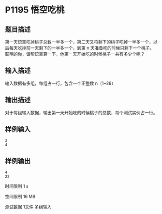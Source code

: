 # P1195 悟空吃桃

## 题目描述

第一天悟空吃掉桃子总数一半多一个，第二天又将剩下的桃子吃掉一半多一个，以后每天吃掉前一天剩下的一半多一个，到第 n 天准备吃的时候只剩下一个桃子。聪明的你，请帮悟空算一下，他第一天开始吃的时候桃子一共有多少个呢？

## 输入描述

输入数据有多组，每组占一行，包含一个正整数 n（1~28）

## 输出描述

对于每组输入数据，输出第一天开始吃的时候桃子的总数，每个测试实例占一行。

## 样例输入

```
2
4
```

## 样例输出

```
4
22
```

时间限制  1 s

空间限制  16 MB

测试数据  1文件 多组输入
